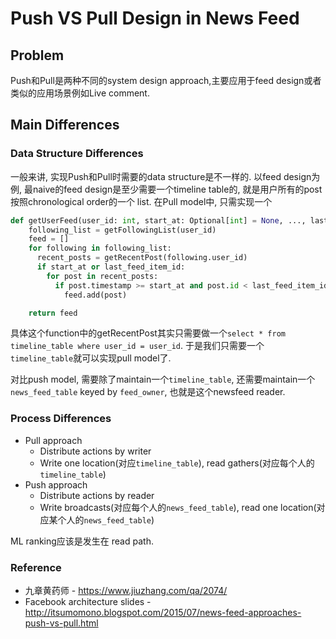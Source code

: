 # Push VS Pull Design in News Feed

## Problem
Push和Pull是两种不同的system design approach,主要应用于feed design或者类似的应用场景例如Live comment.

## Main Differences

### Data Structure Differences
一般来讲, 实现Push和Pull时需要的data structure是不一样的. 以feed design为例, 最naive的feed design是至少需要一个timeline table的, 就是用户所有的post按照chronological order的一个 list.
在Pull model中, 只需实现一个
```python
def getUserFeed(user_id: int, start_at: Optional[int] = None, ..., last_feed_item_id: Optional[int] = None):
    following_list = getFollowingList(user_id)
    feed = []
    for following in following_list:
      recent_posts = getRecentPost(following.user_id)
      if start_at or last_feed_item_id:
        for post in recent_posts:
          if post.timestamp >= start_at and post.id < last_feed_item_id:
            feed.add(post)

    return feed
```
具体这个function中的getRecentPost其实只需要做一个`select * from timeline_table where user_id = user_id`. 于是我们只需要一个`timeline_table`就可以实现pull model了.

对比push model, 需要除了maintain一个`timeline_table`, 还需要maintain一个`news_feed_table` keyed by `feed_owner`, 也就是这个newsfeed reader.

### Process Differences
* Pull approach
    * Distribute actions by writer
    * Write one location(对应`timeline_table`), read gathers(对应每个人的`timeline_table`)
* Push approach
    * Distribute actions by reader
    * Write broadcasts(对应每个人的`news_feed_table`), read one location(对应某个人的`news_feed_table`)

ML ranking应该是发生在 read path.

### Reference
* 九章黄药师 - https://www.jiuzhang.com/qa/2074/
* Facebook architecture slides - http://itsumomono.blogspot.com/2015/07/news-feed-approaches-push-vs-pull.html
